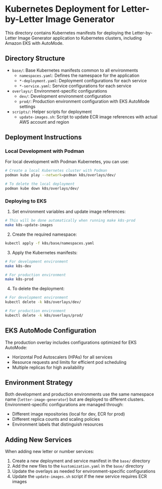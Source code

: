 # Kubernetes Deployment for Letter-by-Letter Image Generator

This directory contains Kubernetes manifests for deploying the Letter-by-Letter Image Generator application to Kubernetes clusters, including Amazon EKS with AutoMode.

## Directory Structure

- `base/`: Base Kubernetes manifests common to all environments
  - `namespaces.yaml`: Defines the namespace for the application
  - `*-deployment.yaml`: Deployment configurations for each service
  - `*-service.yaml`: Service configurations for each service
- `overlays/`: Environment-specific configurations
  - `dev/`: Development environment configuration
  - `prod/`: Production environment configuration with EKS AutoMode settings
- `scripts/`: Helper scripts for deployment
  - `update-images.sh`: Script to update ECR image references with actual AWS account and region

## Deployment Instructions

### Local Development with Podman

For local development with Podman Kubernetes, you can use:

```bash
# Create a local Kubernetes cluster with Podman
podman kube play --network=podman k8s/overlays/dev/

# To delete the local deployment
podman kube down k8s/overlays/dev/
```

### Deploying to EKS

1. Set environment variables and update image references:
```bash
# This will be done automatically when running make k8s-prod
make k8s-update-images
```

2. Create the required namespace:
```bash
kubectl apply -f k8s/base/namespaces.yaml
```

3. Apply the Kubernetes manifests:
```bash
# For development environment
make k8s-dev

# For production environment
make k8s-prod
```

4. To delete the deployment:
```bash
# For development environment
kubectl delete -k k8s/overlays/dev/

# For production environment
kubectl delete -k k8s/overlays/prod/
```

## EKS AutoMode Configuration

The production overlay includes configurations optimized for EKS AutoMode:

- Horizontal Pod Autoscalers (HPAs) for all services
- Resource requests and limits for efficient pod scheduling
- Multiple replicas for high availability

## Environment Strategy

Both development and production environments use the same namespace name (`letter-image-generator`) but are deployed to different clusters. Environment-specific configurations are managed through:

- Different image repositories (local for dev, ECR for prod)
- Different replica counts and scaling policies
- Environment labels that distinguish resources

## Adding New Services

When adding new letter or number services:

1. Create a new deployment and service manifest in the `base/` directory
2. Add the new files to the `kustomization.yaml` in the `base/` directory
3. Update the overlays as needed for environment-specific configurations
4. Update the `update-images.sh` script if the new service requires ECR images
